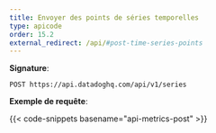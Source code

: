 ```yaml
---
title: Envoyer des points de séries temporelles
type: apicode
order: 15.2
external_redirect: /api/#post-time-series-points
---
```


**Signature**:

`POST https://api.datadoghq.com/api/v1/series`

**Exemple de requête**:

{{< code-snippets basename="api-metrics-post" >}}

